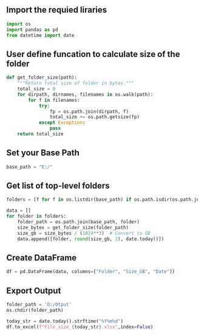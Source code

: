 ## Import the requied liraries


```python
import os
import pandas as pd
from datetime import date
```

## User define funcation to calculate size of the folder


```python
def get_folder_size(path):
    """Return total size of folder in bytes."""
    total_size = 0
    for dirpath, dirnames, filenames in os.walk(path):
        for f in filenames:
            try:
                fp = os.path.join(dirpath, f)
                total_size += os.path.getsize(fp)
            except Exception:
                pass
    return total_size
```

## Set your Base Path


```python
base_path = "E:/"
```

## Get list of top-level folders


```python
folders = [f for f in os.listdir(base_path) if os.path.isdir(os.path.join(base_path, f))]

data = []
for folder in folders:
    folder_path = os.path.join(base_path, folder)
    size_bytes = get_folder_size(folder_path)
    size_gb = size_bytes / (1024**3)  # Convert to GB
    data.append([folder, round(size_gb, 2), date.today()])
```

## Create DataFrame


```python
df = pd.DataFrame(data, columns=["Folder", "Size_GB", "Date"])
```

## Export Output


```python
folder_path = 'D:/Otput'
os.chdir(folder_path)

today_str = date.today().strftime("%Y%m%d")
df.to_excel(f"File_size_{today_str}.xlsx",index=False)
```
